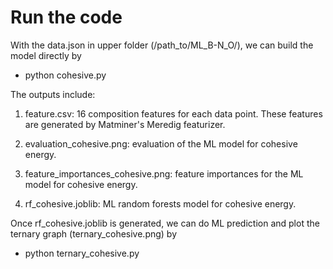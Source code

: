 # Run the code

With the data.json in upper folder (/path_to/ML_B-N_O/), we can build the model directly by
  - python cohesive.py

The outputs include:

  1. feature.csv: 16 composition features for each data point. These features are generated by Matminer's Meredig featurizer.
  
  2. evaluation_cohesive.png: evaluation of the ML model for cohesive energy.
  
  3. feature_importances_cohesive.png: feature importances for the ML model for cohesive energy.
  
  4. rf_cohesive.joblib: ML random forests model for cohesive energy.

Once rf_cohesive.joblib is generated, we can do ML prediction and plot the ternary graph (ternary_cohesive.png) by
  - python ternary_cohesive.py
